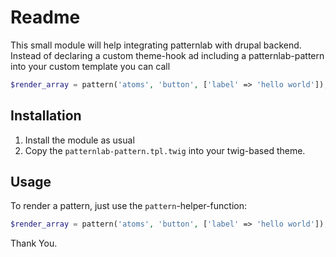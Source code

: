 # Readme

This small module will help integrating patternlab with drupal backend. Instead of declaring a custom theme-hook ad including a patternlab-pattern into your custom template you can call

```php
$render_array = pattern('atoms', 'button', ['label' => 'hello world']);
```

## Installation

1. Install the module as usual
2. Copy the `patternlab-pattern.tpl.twig` into your twig-based theme.

## Usage

To render a pattern, just use the `pattern`-helper-function:

```php
$render_array = pattern('atoms', 'button', ['label' => 'hello world']);
```
Thank You.

